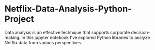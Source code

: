 # Netflix-Data-Analysis-Python-Project
Data analysis is an effective technique that supports corporate decision-making. In this jupyter notebook I've explored Python libraries to analyze Netflix data from various perspectives.
